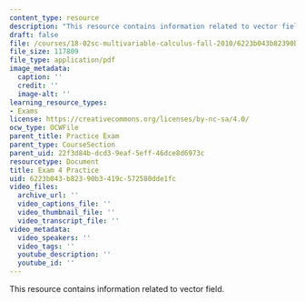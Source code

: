 ```yaml
---
content_type: resource
description: "This resource contains information related to vector field. \r\n\r\n"
draft: false
file: /courses/18-02sc-multivariable-calculus-fall-2010/6223b043b82390b3419c572580dde1fc_MIT18_02SC_prac4A.pdf
file_size: 117809
file_type: application/pdf
image_metadata:
  caption: ''
  credit: ''
  image-alt: ''
learning_resource_types:
- Exams
license: https://creativecommons.org/licenses/by-nc-sa/4.0/
ocw_type: OCWFile
parent_title: Practice Exam
parent_type: CourseSection
parent_uid: 22f3d84b-dcd3-9eaf-5eff-46dce8d6973c
resourcetype: Document
title: Exam 4 Practice
uid: 6223b043-b823-90b3-419c-572580dde1fc
video_files:
  archive_url: ''
  video_captions_file: ''
  video_thumbnail_file: ''
  video_transcript_file: ''
video_metadata:
  video_speakers: ''
  video_tags: ''
  youtube_description: ''
  youtube_id: ''
---
```

This resource contains information related to vector field.